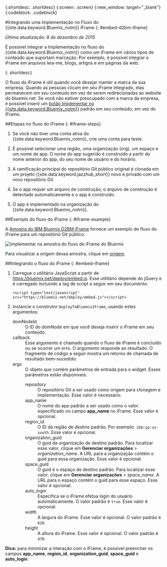 {:shortdesc: .shortdesc}
{:screen: .screen}
{:new_window: target="_blank"}
{:codeblock: .codeblock}

#Integrando uma Implementação no Fluxo do {{site.data.keyword.Bluemix_notm}} iFrame {: #embed-d2bm-iframe} 

*Última atualização: 8 de dezembro de 2015* 

É possível integrar a Implementação no fluxo do {{site.data.keyword.Bluemix_notm}} como um
iFrame em vários tipos de conteúdo que suportam marcação. Por exemplo, é possível integrar o
iFrame em arquivos leia-me, blogs, artigos e em páginas da web. 

{: shortdesc} 

O fluxo do iFrame é útil quando você desejar manter a marca da sua empresa. Quando as pessoas clicam em seu
iFrame integrado, elas permanecem em seu conteúdo em vez de serem redirecionadas ao website do bluemix.net. Se você não estiver preocupado com a marca da empresa, é possível inserir um [botão Implementar no {{site.data.keyword.Bluemix_notm}}](../develop/deploy_button.html) padrão em seu conteúdo, em vez do iFrame. 

##Etapas no fluxo do iFrame {: #iframe-steps} 

1. Se você não tiver uma conta ativa do {{site.data.keyword.Bluemix_notm}}, crie uma conta para teste. 

2. É possível selecionar uma região, uma organização (org), um espaço e um nome de app. O nome do app sugerido é construído a partir do nome anterior do app, do seu nome de usuário e do horário. 

3. A ramificação principal do repositório Git público original é clonada em um projeto
{{site.data.keyword.jazzhub_short}} novo e privado com um novo repositório Git. 

4. Se o app requer um arquivo de construção, o arquivo de construção é detectado automaticamente e o app é construído. 

5. O app é implementado na organização do {{site.data.keyword.Bluemix_notm}}. 

##Exemplo do fluxo do iFrame {: #iframe-example} 

<p>
A <a class="xref" href="http://d2bm-iframe-sample.ng.bluemix.net/" target="_blank" title="(Abre em uma nova guia ou janela)">Amostra do
IBM Bluemix D2BM iFrame</a> fornece um exemplo de fluxo do iFrame
para um repositório Git público.<div class="image"><img class="image" src="images/d2bm_iframe_sample2.png" alt="Implementar na amostra do fluxo de iFrame do Bluemix" /></div>
</p> 

<p>
Para visualizar a origem dessa amostra, clique em <a class="xref" href="https://hub.jazz.net/project/idsorg/d2bm-iframe-sample/overview" target="_blank" title="(Abre em uma nova guia ou janela)">origem</a>.
</p>

##Integrando o fluxo do iFrame {: #embed-iframe}  

<ol>
<li>Carregue o utilitário JavaScript a partir de <a href="https://bluemix.net/deploy/embed.js" target="_blank">https://bluemix.net/deploy/embed.js</a>. Esse utilitário depende do jQuery e é carregado incluindo a tag de script a seguir em seu documento: 
<pre class="pre">
<code>&lt;script type="text/javascript" src="https://bluemix.net/deploy/embed.js"&gt;&lt;/script&gt;</code>
</pre>
</li>
<li> Instancie o construtor <code>DeployToBluemixIFrame</code>, usando estes argumentos:

<dl class="parml">
<dt class="pt dlterm">domNodeId</dt>
<dd class="pd">O ID do domNode em que você deseja inserir o iFrame em seu conteúdo.</dd>

<dt class="pt dlterm">callback</dt>
<dd class="pd">Esse argumento é chamado quando o fluxo de iFrame é concluído ou se ocorrer um erro. O argumento responde ao
resultado. O fragmento de código a seguir mostra um retorno de chamada de resultado bem-sucedido:</dd>

<dt class="pt dlterm">args</dt>
<dd class="pd">O objeto que contém parâmetros de entrada para o widget. Esses parâmetros estão disponíveis:

<dl class="parml">

<dt class="pt dlterm">repository</dt>
<dd class="pd">O repositório Git a ser usado como origem para clonagem e implementação. Esse valor é necessário.</dd>
	
<dt class="pt dlterm">app_name</dt>
<dd class="pd">O nome do app padrão a ser usado como o valor especificado no campo <strong>app_name</strong>
no iFrame. Esse valor é opcional.</dd>
	
    
<dt class="pt dlterm">region_id</dt>
<dd class="pd">O ID da região de destino padrão. Por exemplo: <code>ibm:yp:us-south</code>. Esse valor é opcional.</dd>
	
<dt class="pt dlterm">organization_guid</dt>
<dd class="pd">O guid da organização de destino padrão. Para localizar esse valor, clique em <strong>Gerenciar organizações</strong> > <i>organization_name</i>. A
URL para a organização contém o guid para essa organização. Esse valor é opcional.</dd>
	
<dt class="pt dlterm">space_guid</dt>
<dd class="pd">O guid é o espaço de destino padrão. Para localizar esse valor, clique em <strong>Gerenciar organizações</strong> > <i>space_name</i>. A URL para o espaço contém o
guid para esse espaço. Esse valor é opcional.</dd>
	
<dt class="pt dlterm">auto_login</dt>
<dd class="pd">Especifica se o iFrame efetua login do usuário automaticamente. O valor padrão é
<code>true</code>. Esse valor é opcional.</dd>
	
<dt class="pt dlterm">width</dt>
<dd class="pd">A largura do iFrame. Esse valor é opcional. O valor padrão é <code>620</code>.</dd>
	
<dt class="pt dlterm">height</dt>
<dd class="pd">A altura do iFrame. Esse valor é opcional. O valor padrão é <code>470</code>.</dd>
</dl>

</dd>
</dl>
</li>
</ol>  

**Dica:** para minimizar a interação com o iFrame, é possível preencher os campos **app_name**, **region_id**, **organization_guid**, **space_guid** e **auto_login**.
